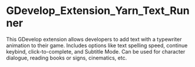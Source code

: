 # GDevelop_Extension_Yarn_Text_Runner
This GDevelop extension allows developers to add text with a typewriter animation to their game. Includes options like text spelling speed, continue keybind, click-to-complete, and Subtitle Mode. Can be used for character dialogue, reading books or signs, cinematics, etc.
